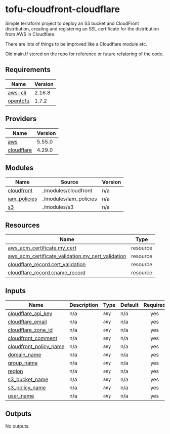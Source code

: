 <!-- BEGIN_TF_DOCS -->
# tofu-cloudfront-cloudflare
Simple terraform project to deploy an S3 bucket and CloudFront distribution, creating and registering an SSL certificate for the distribution from AWS in Cloudflare.

There are lots of things to be improved like a Cloudflare module etc.

Old main.tf stored on the repo for reference or future refatoring of the code.
## Requirements

| Name | Version |
|------|---------|
| <a name="aws-cli"></a> [aws-cli](https://docs.aws.amazon.com/cli/latest/userguide/cli-chap-welcome.html) | 2.16.8 |
| <a name="opentofu"></a> [opentofu](https://opentofu.org/docs/intro/install/) | 1.7.2|

## Providers

| Name | Version |
|------|---------|
| <a name="provider_aws"></a> [aws](#provider\_aws) | 5.55.0 |
| <a name="provider_cloudflare"></a> [cloudflare](#provider\_cloudflare) | 4.29.0 |

## Modules

| Name | Source | Version |
|------|--------|---------|
| <a name="module_cloudfront"></a> [cloudfront](#module\_cloudfront) | ./modules/cloudfront | n/a |
| <a name="module_iam_policies"></a> [iam\_policies](#module\_iam\_policies) | ./modules/iam_policies | n/a |
| <a name="module_s3"></a> [s3](#module\_s3) | ./modules/s3 | n/a |

## Resources

| Name | Type |
|------|------|
| [aws_acm_certificate.my_cert](https://registry.terraform.io/providers/hashicorp/aws/latest/docs/resources/acm_certificate) | resource |
| [aws_acm_certificate_validation.my_cert_validation](https://registry.terraform.io/providers/hashicorp/aws/latest/docs/resources/acm_certificate_validation) | resource |
| [cloudflare_record.cert_validation](https://registry.terraform.io/providers/hashicorp/cloudflare/latest/docs/resources/record) | resource |
| [cloudflare_record.cname_record](https://registry.terraform.io/providers/hashicorp/cloudflare/latest/docs/resources/record) | resource |

## Inputs

| Name | Description | Type | Default | Required |
|------|-------------|------|---------|:--------:|
| <a name="input_cloudflare_api_key"></a> [cloudflare\_api\_key](#input\_cloudflare\_api\_key) | n/a | `any` | n/a | yes |
| <a name="input_cloudflare_email"></a> [cloudflare\_email](#input\_cloudflare\_email) | n/a | `any` | n/a | yes |
| <a name="input_cloudflare_zone_id"></a> [cloudflare\_zone\_id](#input\_cloudflare\_zone\_id) | n/a | `any` | n/a | yes |
| <a name="input_cloudfront_comment"></a> [cloudfront\_comment](#input\_cloudfront\_comment) | n/a | `any` | n/a | yes |
| <a name="input_cloudfront_policy_name"></a> [cloudfront\_policy\_name](#input\_cloudfront\_policy\_name) | n/a | `any` | n/a | yes |
| <a name="input_domain_name"></a> [domain\_name](#input\_domain\_name) | n/a | `any` | n/a | yes |
| <a name="input_group_name"></a> [group\_name](#input\_group\_name) | n/a | `any` | n/a | yes |
| <a name="input_region"></a> [region](#input\_region) | n/a | `any` | n/a | yes |
| <a name="input_s3_bucket_name"></a> [s3\_bucket\_name](#input\_s3\_bucket\_name) | n/a | `any` | n/a | yes |
| <a name="input_s3_policy_name"></a> [s3\_policy\_name](#input\_s3\_policy\_name) | n/a | `any` | n/a | yes |
| <a name="input_user_name"></a> [user\_name](#input\_user\_name) | n/a | `any` | n/a | yes |

## Outputs

No outputs.
<!-- END_TF_DOCS -->
